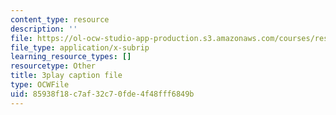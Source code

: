 ```yaml
---
content_type: resource
description: ''
file: https://ol-ocw-studio-app-production.s3.amazonaws.com/courses/res-9-003-brains-minds-and-machines-summer-course-summer-2015/85938f18c7af32c70fde4f48fff6849b_cyQZP23YbCY.srt
file_type: application/x-subrip
learning_resource_types: []
resourcetype: Other
title: 3play caption file
type: OCWFile
uid: 85938f18-c7af-32c7-0fde-4f48fff6849b
---
```

